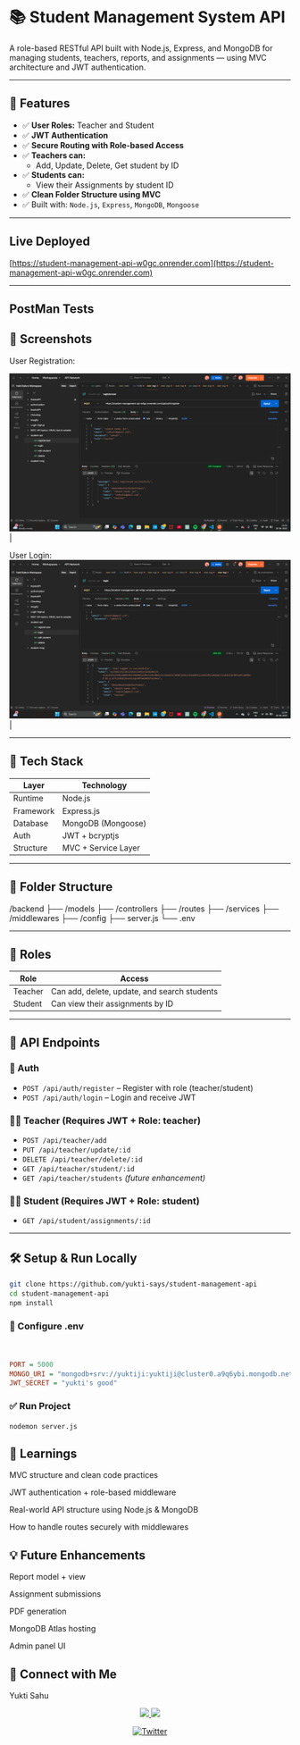 # 📚 Student Management System API

A role-based RESTful API built with Node.js, Express, and MongoDB for managing students, teachers, reports, and assignments — using MVC architecture and JWT authentication.

---

## 🚀 Features

- ✅ **User Roles:** Teacher and Student
- ✅ **JWT Authentication**
- ✅ **Secure Routing with Role-based Access**
- ✅ **Teachers can:**
  - Add, Update, Delete, Get student by ID
- ✅ **Students can:**
  - View their Assignments by student ID
- ✅ **Clean Folder Structure using MVC**
- ✅ Built with: `Node.js`, `Express`, `MongoDB`, `Mongoose`

---

## Live Deployed 
  [https://student-management-api-w0gc.onrender.com](https://student-management-api-w0gc.onrender.com)

---

## PostMan Tests

## 📸 Screenshots

 User Registration:
 
 ![Auth](assets/screenshots/register.png) |

 User Login:
 ![Teacher](assets/screenshots/login.png) |

---

## 🧱 Tech Stack

| Layer     | Technology       |
|-----------|------------------|
| Runtime   | Node.js          |
| Framework | Express.js       |
| Database  | MongoDB (Mongoose) |
| Auth      | JWT + bcryptjs   |
| Structure | MVC + Service Layer |

---

## 📂 Folder Structure

/backend
├── /models
├── /controllers
├── /routes
├── /services
├── /middlewares
├── /config
├── server.js
└── .env



---

## 🔐 Roles

| Role    | Access                                          |
|---------|-------------------------------------------------|
| Teacher | Can add, delete, update, and search students    |
| Student | Can view their assignments by ID                |

---

## 🧪 API Endpoints

### 🔐 Auth

- `POST /api/auth/register` – Register with role (teacher/student)
- `POST /api/auth/login` – Login and receive JWT

### 👨‍🏫 Teacher (Requires JWT + Role: teacher)

- `POST /api/teacher/add`
- `PUT /api/teacher/update/:id`
- `DELETE /api/teacher/delete/:id`
- `GET /api/teacher/student/:id`
- `GET /api/teacher/students` *(future enhancement)*

### 👩‍🎓 Student (Requires JWT + Role: student)

- `GET /api/student/assignments/:id`

---

## 🛠️ Setup & Run Locally

```bash
git clone https://github.com/yukti-says/student-management-api
cd student-management-api
npm install
```
### 🔧 Configure .env

```ini


PORT = 5000
MONGO_URI = "mongodb+srv://yuktiji:yuktiji@cluster0.a9q6ybi.mongodb.net/?retryWrites=true&w=majority&appName=Cluster0"
JWT_SECRET = "yukti's good"
```

### ✅ Run Project


```nodemon server.js```

## 🧠 Learnings

MVC structure and clean code practices

JWT authentication + role-based middleware

Real-world API structure using Node.js & MongoDB

How to handle routes securely with middlewares

## 💡 Future Enhancements

Report model + view

Assignment submissions

PDF generation

MongoDB Atlas hosting

Admin panel UI

## 🤝 Connect with Me

Yukti Sahu

<p align="center">

  <a href="https://www.linkedin.com/in/yukti-sahu2004/">
    <img src="https://img.shields.io/badge/LinkedIn-blue?logo=linkedin&logoColor=white" />
  </a>
  <a href="https://github.com/yukti-says">
    <img src="https://img.shields.io/badge/GitHub-000?logo=github&logoColor=white" />
  </a>
</p>
<p align="center">
  <a href="https://x.com/YuktiSahu234">
    <img src="https://img.shields.io/badge/Twitter-1DA1F2?logo=twitter&logoColor=white" alt="Twitter" />
  </a>
</p>




